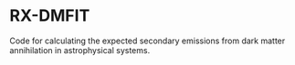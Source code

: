 # RX-DMFIT
Code for calculating the expected secondary emissions from dark matter annihilation in astrophysical systems.
